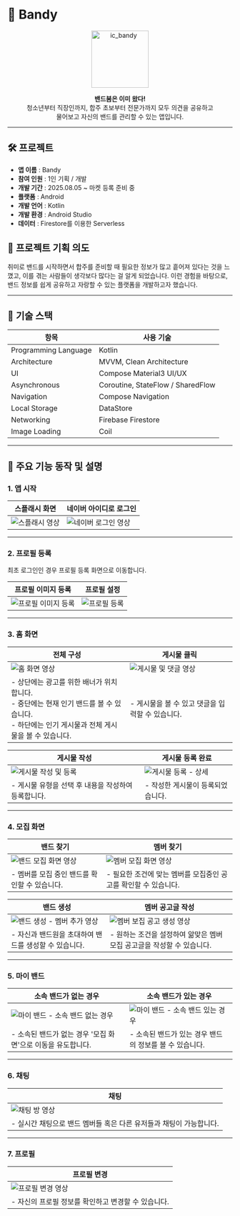 # 🎸 Bandy
<p align="center">
  <img width="128" height="128" src="https://github.com/user-attachments/assets/3a63f4a8-6c5c-42e5-a388-d0fe9ac1c95d" alt="ic_bandy" />
</p>

<p align="center">
  <strong>밴드붐은 이미 왔다!</strong><br />
  청소년부터 직장인까지, 합주 초보부터 전문가까지 모두 의견을 공유하고<br />
  물어보고 자신의 밴드를 관리할 수 있는 앱입니다.
</p>

---
## 🛠️ 프로젝트
- **앱 이름** : Bandy
- **참여 인원** : 1인 기획 / 개발
- **개발 기간** : 2025.08.05 ~ 마켓 등록 준비 중
- **플랫폼** : Android  
- **개발 언어** : Kotlin  
- **개발 환경** : Android Studio  
- **데이터** : Firestore를 이용한 Serverless  

## 📃 프로젝트 기획 의도
취미로 밴드를 시작하면서 합주를 준비할 때 필요한 정보가 많고 흩어져 있다는 것을 느꼈고, 이를 겪는 사람들이 생각보다 많다는 걸 알게 되었습니다. 이런 경험을 바탕으로, 밴드 정보를 쉽게 공유하고 자랑할 수 있는 플랫폼을 개발하고자 했습니다.

---  

## 📌 기술 스택
| 항목              | 사용 기술                            |
|-------------------|--------------------------------------|
| Programming Language | Kotlin                              |
| Architecture       | MVVM, Clean Architecture            |
| UI                | Compose Material3 UI/UX             |
| Asynchronous      | Coroutine, StateFlow / SharedFlow   |
| Navigation        | Compose Navigation                  |
| Local Storage     | DataStore                           |
| Networking        | Firebase Firestore                  |
| Image Loading     | Coil                                |

---  

## 📱 주요 기능 동작 및 설명
### 1. 앱 시작
| 스플래시 화면  |**네이버 아이디로 로그인**|
|-------------|-------------------|
|![스플래시 영상](https://github.com/user-attachments/assets/7cc6af6c-9cad-43ff-8e7f-02cdb97cd482)|![네이버 로그인 영상](https://github.com/user-attachments/assets/8b240986-fa4d-480e-8837-06b2e45d13cd)|
  
---

### 2. 프로필 등록
최초 로그인인 경우 프로필 등록 화면으로 이동합니다.  

|**프로필 이미지 등록**| **프로필 설정** |
|------------------|--------------|
|![프로필 이미지 등록](https://github.com/user-attachments/assets/c06612ac-12a1-48e3-ba4b-28d33cbc3b19)|![프로필 등록](https://github.com/user-attachments/assets/ec90002e-33da-462a-9c6e-5b7f5b67582c)|

---

### 3. 홈 화면
|**전체 구성**| **게시물 클릭** |
|-----------|---------------|
|![홈 화면 영상](https://github.com/user-attachments/assets/b5f1cb94-3354-4291-a3f7-bfca85f40453)|![게시물 및 댓글 영상](https://github.com/user-attachments/assets/7b82573f-a0c4-429a-b5c7-06fd21cce083)|
|- 상단에는 광고를 위한 배너가 위치합니다.<br> - 중단에는 현재 인기 밴드를 볼 수 있습니다. <br> - 하단에는 인기 게시물과 전체 게시물을 볼 수 있습니다.| - 게시물을 볼 수 있고 댓글을 입력할 수 있습니다. |   

|**게시물 작성**| **게시물 등록 완료** |
|-----------|---------------|
|![게시물 작성 및 등록](https://github.com/user-attachments/assets/439487c2-6d6f-4c67-8f34-befcd5ef3aff)|![게시물 등록 - 상세](https://github.com/user-attachments/assets/ce50951c-f19a-41ed-9da2-8e163a10f3cc)|
|- 게시물 유형을 선택 후 내용을 작성하여 등록합니다.|- 작성한 게시물이 등록되었습니다.|  

---

### 4. 모집 화면
|**밴드 찾기**| **멤버 찾기** |
|-----------|----------------|
| ![밴드 모집 화면 영상](https://github.com/user-attachments/assets/02ba64dd-4ca9-4235-8597-318c453538a0)|![멤버 모집 화면 영상](https://github.com/user-attachments/assets/a0acba42-9ad0-4318-af0c-ae0af624168e)|
|- 멤버를 모집 중인 밴드를 확인할 수 있습니다.|- 필요한 조건에 맞는 멤버를 모집중인 공고를 확인할 수 있습니다.|  


|**밴드 생성**| **멤버 공고글 작성** |
|-----------|----------------|
|![밴드 생성 - 멤버 추가 영상](https://github.com/user-attachments/assets/905f85e9-0547-4c10-8d2a-be1da7bd73f1)|![멤버 보집 공고 생성 영상](https://github.com/user-attachments/assets/5e620ffb-657f-457d-b7df-f206b9ab41ed)|
|- 자신과 밴드원을 초대하여 밴드를 생성할 수 있습니다. |- 원하는 조건을 설정하여 앎맞은 멤버 모집 공고글을 작성할 수 있습니다. |

---  

### 5. 마이 밴드
|**소속 밴드가 없는 경우**| **소속 밴드가 있는 경우** |
|--------------------|-----------------------|
|![마이 밴드 - 소속 밴드 없는 경우](https://github.com/user-attachments/assets/8d038493-ba5d-4907-9a62-8672cd5c3d81)|![마이 밴드 - 소속 밴드 있는 경우](https://github.com/user-attachments/assets/a0b3dbff-fa23-46c6-a1f5-d7216638d6e7)|
|- 소속된 밴드가 없는 경우 '모집 화면'으로 이동을 유도합니다.|- 소속된 밴드가 있는 경우 밴드의 정보를 볼 수 있습니다.|

--- 

### 6. 채팅
|**채팅**|
|-------|
|![채팅 방 영상](https://github.com/user-attachments/assets/c94cb8ab-7ea0-4ab9-9d5a-17175e7b72d1)|
|- 실시간 채팅으로 밴드 멤버들 혹은 다른 유저들과 채팅이 가능합니다.|

--- 
### 7. 프로필
|**프로필 변경**|
|-------|
|![프로필 변경 영상](https://github.com/user-attachments/assets/b2cda634-6db7-40ce-879a-5927e90f86e5)|
|- 자신의 프로필 정보를 확인하고 변경할 수 있습니다.|





